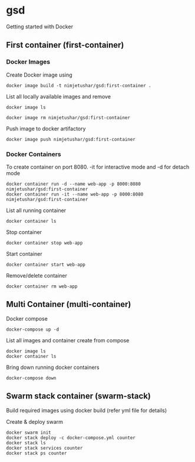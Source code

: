 # gsd
Getting started with Docker

## First container (first-container)

### Docker Images
Create Docker image using
```
docker image build -t nimjetushar/gsd:first-container .
```

List all locally available images and remove
```
docker image ls

docker image rm nimjetushar/gsd:first-container
```

Push image to docker artifactory
```
docker image push nimjetushar/gsd:first-container
```

### Docker Containers
To create container on port 8080. -it for interactive mode and -d for detach mode
```
docker container run -d --name web-app -p 8000:8080 nimjetushar/gsd:first-container
docker container run -it --name web-app -p 8000:8080 nimjetushar/gsd:first-container
```

List all running container
```
docker container ls
```

Stop container
```
docker container stop web-app
```

Start container
```
docker container start web-app
```

Remove/delete container
```
docker container rm web-app
```

## Multi Container (multi-container)

Docker compose 
```
docker-compose up -d
```

List all images and container create from compose
```
docker image ls
docker container ls
```

Bring down running docker containers
```
docker-compose down
```

## Swarm stack container (swarm-stack)

Build required images using docker build (refer yml file for details)

Create & deploy swarm
```
docker swarm init
docker stack deploy -c docker-compose.yml counter
docker stack ls
docker stack services counter
docker stack ps counter
```







